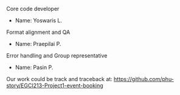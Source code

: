 Core code developer
- Name: Yoswaris L.

Format alignment and QA
- Name: Praepilai P.

Error handling and Group representative
- Name: Pasin P.

Our work could be track and traceback at: https://github.com/phu-story/EGCI213-Project1-event-booking
